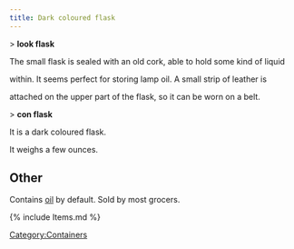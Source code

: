 ```yaml
---
title: Dark coloured flask
---
```


\> **look flask**

The small flask is sealed with an old cork, able to hold some kind of
liquid

within. It seems perfect for storing lamp oil. A small strip of leather
is

attached on the upper part of the flask, so it can be worn on a belt.

\> **con flask**

It is a dark coloured flask.

It weighs a few ounces.

## Other

Contains [oil](oil "wikilink") by default. Sold by most grocers.

{% include Items.md %}

[Category:Containers](Category:Containers "wikilink")